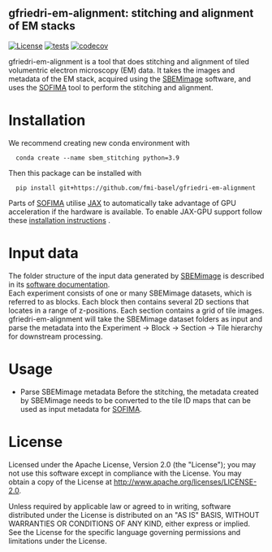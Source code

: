 gfriedri-em-alignment: stitching and alignment of  EM stacks
-----------------------------------------------------
[![License](https://img.shields.io/badge/License-Apache%202.0-blue.svg)](https://opensource.org/licenses/Apache-2.0)
[![tests](https://github.com/fmi-basel/gfriedri-em-alignment/workflows/tests/badge.svg)](https://github.com/fmi-basel/gfriedri-em-alignment/actions)
[![codecov](https://codecov.io/gh/fmi-basel/gfriedri-em-alignment/branch/main/graph/badge.svg)](https://app.codecov.io/gh/fmi-basel/gfriedri-em-alignment)

gfriedri-em-alignment is a tool that does stitching and alignment of tiled
volumentric electron microscopy (EM) data. It takes the images and metadata of
the EM stack, acquired using
the [SBEMimage](https://github.com/SBEMimage/SBEMimage) software, and uses
the [SOFIMA](https://github.com/google-research/sofima) tool to perform the
stitching and alignment.

# Installation

We recommend creating new conda environment with

```shell
  conda create --name sbem_stitching python=3.9
```

Then this package can be installed with

```shell
  pip install git+https://github.com/fmi-basel/gfriedri-em-alignment
```

Parts of [SOFIMA](https://github.com/google-research/sofima)
utilise [JAX](https://github.com/google/jax) to automatically take advantage of
GPU acceleration if the hardware is available. To enable JAX-GPU support follow
these [installation instructions](https://github.com/google/jax#pip-installation-gpu-cuda)
.

# Input data

The folder structure of the input data generated
by [SBEMimage](https://github.com/SBEMimage/SBEMimage) is described in
its [software documentation](https://sbemimage.readthedocs.io/en/latest/datasets.html). <br/>
Each experiment consists of one or many SBEMimage datasets, which is referred
to as blocks. Each block then contains several 2D sections that locates in a
range of z-positions. Each section contains a grid of tile images.<br/>
gfriedri-em-alignment will take the SBEMimage dataset folders as input and
parse the metadata into the Experiment -> Block -> Section -> Tile hierarchy
for downstream processing.

# Usage

- Parse SBEMimage metadata Before the stitching, the metadata created by
  SBEMimage needs to be converted to the tile ID maps that can be used as input
  metadata for [SOFIMA](https://github.com/google-research/sofima).

# License

Licensed under the Apache License, Version 2.0 (the "License"); you may not use
this software except in compliance with the License. You may obtain a copy of
the License at http://www.apache.org/licenses/LICENSE-2.0.

Unless required by applicable law or agreed to in writing, software distributed
under the License is distributed on an "AS IS" BASIS, WITHOUT WARRANTIES OR
CONDITIONS OF ANY KIND, either express or implied. See the License for the
specific language governing permissions and limitations under the License.
